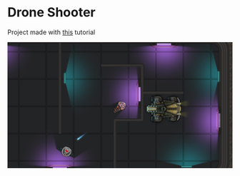 # Drone Shooter

Project made with [this](https://www.youtube.com/watch?v=nAh_Kx5Zh5Q&ab_channel=ClearCode) tutorial

![](screenshot.png)
